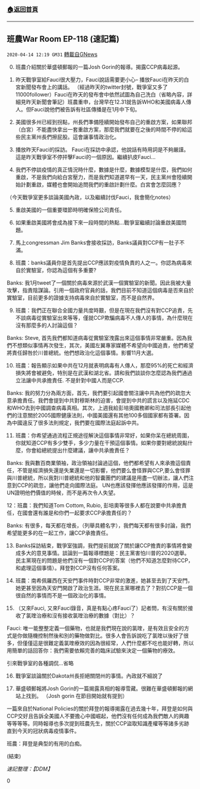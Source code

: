 ###  [:house:返回首頁](https://github.com/ourhimalayas/txt)
---

## 班農War Room EP-118 (速記篇)
`2020-04-14 12:19 GM31` [轉載自GNews](https://gnews.org/zh-hant/172681/)

0. 班農介紹關於華盛頓郵報的一篇Josh Gorin的報導。揭露CCP病毒起源。

1. 昨天戰爭室給Fauci很大壓力，Fauci說話需要更小心– 播放Fauci在昨天的白宮新聞發布會上的講話。 （經過昨天的twitter封號，戰爭室又多了11000follower）Fauci在昨天的發布會中依然試圖為自己洗白（省略內容，詳細見昨天新聞會筆記）班農重申，台灣早在12.31就告訴WHO和美國病毒人傳人。但Fauci說他們被告訴有社區傳播是在1月中下旬。

2. 美國很多州已經到拐點，州長們準備陸續開始發布自己的重啟方案，如果聯邦（白宮）不能盡快拿出一套重啟方案，那麼我們就要在之後的時間不停的給這些民主黨州長們擦屁股。這會讓事情政治化。

3. 播放昨天Fauci的採訪。 Fauci在採訪中承認，他說話有時用詞是不夠嚴謹。這是昨天戰爭室不停抨擊Fauci的一個原因。繼續扒皮Fauci…

4. 我們不停談疫情的真正情況時什麼，數據是什麼，數據模型是什麼，我們如何重啟，不是我們向給白宮壓力，而是我們知道遲早有一天，民主黨州會陸續開始計劃重啟，媒體也會開始追問我們的重啟計劃什麼。白宮會怎麼回應？

（今天戰爭室更多談論美國內政，以及繼續討伐Fauci，我會簡化notes）

5. 重啟美國的一個重要環節時明確保險公司責任。

6. 如果重啟美國將會成為接下來一段時間的熱點…戰爭室繼續討論重啟美國問題。

7. 馬上congressman Jim Banks會接收採訪，Banks議員對CCP有一肚子不滿。

8. 班農：banks議員你是首先提出CCP應該對疫情負責的人之一。你認為病毒來自於實驗室，你認為這個有多重要?

Banks: 我1月tweet了一個關於病毒來源於武漢一個實驗室的新聞。因此我被大量攻擊，指責陰謀論。引用一個政府官員的話，我們目前不知道這個病毒是否來自於實驗室，目前更多的證據支持病毒來自於實驗室，而不是自然界。

9. 班農：我們正在聯合全國力量共度時艱，但是在現在我們沒有對CCP追責，先不談病毒從實驗室出來等等，僅就CCP欺騙病毒不人傳人的事情，為什麼現在沒有那麼多的人討論這個？

Banks: Steve, 首先我們都知道病毒從實驗室洩露出來這個事情非常嚴重。因為我們不想類似事情再次發生，其次，美國左翼專家媒體不希望向中國追責，他們希望將責任歸咎於川普總統。他們想政治化這個事情。影響11月大選。

10. 班農：報告顯示如果中共在12月就表明病毒有人傳人，那麼95%的死亡和經濟損失將會被避免，特別是在武漢和湖北省。請和我們談談你怎麼認為我們通過立法讓中共承擔責任. 不是針對中國人而是CCP.

Banks: 我的努力分為兩方面，首先，我們要引起國會關注讓中共為他們的疏忽大意承擔責任。我們會提到中共對穆斯林的迫害，會提到中共的謊言以及拖延CDC和WHO去到中國調查病毒真相。其次，上週我給彭培奧國務卿和司法部長引起他們的注意關於2005國際健康法則，中國美國還有其他100多個國家都有簽署。因為中國違反了很多法則規定，我們要在國際法庭起訴中共。

11. 班農：你希望通過流程正規途徑解決這個事情非常好，如果你呆在總統周圍，你就知道CCP有多少雙手，多少力量在干預這個事情。如果你要對總統說點什麼，你會給總統提出什麼建議，讓中共承擔責任？

Banks: 我與數百商業領袖，政治領袖討論過這個，他們都希望有人來承擔這個責任，不管是經濟損失還是失業還是一切影響，他們要么會怪罪與CCP,要么會怪罪與川普總統，所以我對川普總統和他的智囊團們的建議是用盡一切辦法，讓人們注意到CCP的疏忽，讓他們走向國際法庭。 UN也應該發揮他應該發揮的作用，這是UN證明他們價值的時候，而不是再次令人失望。

12：班農：我們知道Tom Cottom, Rubio, 彭培奧等很多人都在說要中共承擔責任，在國會還有誰是和你們一起要求CCP承擔責任的？

Banks: 有很多，每天都在增長，（列舉具體名字），我們每天都有很多討論，我們希望能更多的在一起工作，讓CCP承擔責任。

13. Banks採訪結束，戰爭室強調，我們提前就說了關於讓CCP擔責的事情將會變成多大的意見事情。談論到一篇報導標題是：民主黨害怕川普的2020選舉。民主黨現在的問題是他們沒有一個對CCP的答案（他們不知道怎麼對待CCP，和處理這個事情）。拜登對CCP沒有任何答案。

14. 班農：南希佩羅西在天安門事件時對CCP非常的激進，她甚至去到了天安門，她更甚至因為天安門開啟了政治生涯。現在民主黨哪裡去了？對抗CCP是一個很自然的事情而不是一個政治化的事情。

15. （又來Fauci, 又來Fauci錄音，真是有點心疼Fauci了）記者問，有沒有關於接收了氯喹治療和沒有接收氯喹治療的數據（對比）？

Fauci: 唯一能整整定義一個藥物，也就是我們現在說的氯喹，是有效且安全的方式是你做隨機控制然後和別的藥物做對比。很多人會告訴說吃了氯喹以後好了很多，但僅僅這是很難定義氯喹療效的因為很經常，人們什麼都不吃也能好轉，所以用簡單的話回答你：我們需要依賴完善的臨床試驗來決定一個藥物的療效。

引來戰爭室的各種調侃…省略

16. 戰爭室談論關於Dakota州長拒絕關閉州的事情。內政就不細說了

17. 華盛頓郵報將Josh Gorin的一篇揭露真相的報導雪藏。很難在華盛頓郵報的網站上找到。 （Josh gorin 在節目開始就有提到）

一篇來自於National Policies的關於拜登的報導揭露在過去幾十年，拜登是如何與CCP交好且告訴全美國人不要擔心中國崛起，他們沒有任何成為我們敵人的興趣等等等等。同時報導也多次提到班農先生，關於CCP盜取知識產權等等諸多劣跡直到今天的冠狀病毒疫情事件。

班農：拜登是典型的有用的白痴。

(結束)

*速記整理：【DDM】*

0

